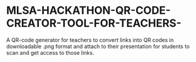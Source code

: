 # MLSA-HACKATHON-QR-CODE-CREATOR-TOOL-FOR-TEACHERS-
A QR-code generator for teachers to convert links into QR codes in downloadable .png format and attach to their presentation for students to scan and get access to those links.
